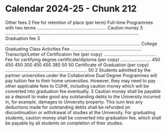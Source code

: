 # Calendar 2024-25 - Chunk 212

<!-- Chunk tokens: 657, Enriched tokens: 660 -->

Other fees 2
Fee for retention of place (per term)
Full-time Programmes with two terms  .......................................................
Caution money 3   ..........................................................................................................
Graduation fee 3   ...........................................................................................................
College Graduating Class Activities Fee  ........................................................
Transcript/Letter of Certification fee (per copy) ..........................................
Fee for certifying degree certificate/diploma (per copy)  ........................
450
450
450
300
450
450
380
50
50
Certificate of Graduation (per copy) .................................................................
50
2 Students admitted by the partner universities under the Collaborative Dual Degree Programmes will pay tuition fee to their home universities. However, they may need to pay other applicable fees to CUHK, including caution money which will be converted into graduation fee eventually.
3 Caution money shall be payable as a deposit to make good any outstanding debts to the University incurred in, for example, damages to University property. This sum less any deductions made for outstanding debts shall be refunded on discontinuation or withdrawal of studies at the University. For graduating students, caution money shall be converted into graduation fee, which shall be payable by all students on completion of their studies.